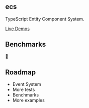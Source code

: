 ## ecs

TypeScript Entity Component System.

[Live Demos](https://ecs-examples.netlify.app/)

## Benchmarks

🚧

## Roadmap

- Event System
- More tests
- Benchmarks
- More examples
